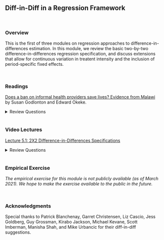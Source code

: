 ## Diff-in-Diff in a Regression Framework

<br>

### Overview  
This is the first of three modules on regression approaches to difference-in-differences estimation.  In this module, we review the basic two-by-two difference-in-differences regression specification, and discuss extensions that allow for continuous variation in treatent intensity and the inclusion of period-specific fixed effects.  

<br>

### Readings
[Does a ban on informal health providers save lives? Evidence from Malawi](https://www.ncbi.nlm.nih.gov/pmc/articles/PMC4677333/) by Susan Godlonton and Edward Okeke.

<details><summary>Review Questions</summary>
  <br>
  <ol>
  <li>What are traditional birth attendants?  Why did the government of Malawi decide to ban them? </li>
  <li>What data set(s) do Professor Godlonton and Dr. Okeke use to estimate the impact of Malawi's ban on traditional birth attendants?</li>
  <li>What is there identification strategy?  What is the treatment group?  Who or what is the treatment group compared to?</li>
  <li>What alternatives to traditional birth attendants are available to expectant mothers in Malawi?</li>
  <li>What are the impacts of Malawi's ban on traditional birth attendants?  Does the ban lead to a decline in the use of TBAs?  An increase in the use of skilled birth attendants? What other impacts do the authors report?</li>
    <li>Did Malawi's ban on traditional birth attendants reduce neonatal mortality?</li>
  </ol>
</details>

<br>

### Video Lectures  
[Lecture 5.1:  2X2 Difference-in-Differences Specifications](https://vimeo.com/519322102)   

<details><summary>Review Questions</summary>
  <br>
  <ol>
  <li>When you estimate a simple 2X2 difference-in-differences specification in a regression framework, what are the three independent variables?  How do we interpret each of the coefficients?</li>
  <li>
  </ol>
</details>

<br>

### Empirical Exercise
_The empirical exercise for this module is not publicly available (as of March 2021). We hope to make the exercise available to the public in the future._

<br>

### Acknowledgments
Special thanks to Patrick Blanchenay, Garret Christensen, Liz Cascio, Jess Goldberg, Guy Grossman, Kirabo Jackson, Michael Kevane, 
Scott Imberman, Manisha Shah, and Mike Urbancic for their diff-in-diff suggestions.
